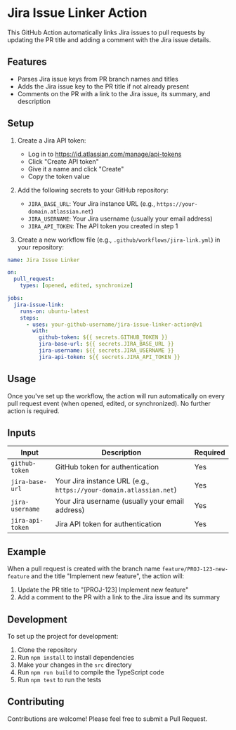 # Jira Issue Linker Action

This GitHub Action automatically links Jira issues to pull requests by updating the PR title and adding a comment with the Jira issue details.

## Features

- Parses Jira issue keys from PR branch names and titles
- Adds the Jira issue key to the PR title if not already present
- Comments on the PR with a link to the Jira issue, its summary, and description

## Setup

1. Create a Jira API token:

   - Log in to https://id.atlassian.com/manage/api-tokens
   - Click "Create API token"
   - Give it a name and click "Create"
   - Copy the token value

2. Add the following secrets to your GitHub repository:

   - `JIRA_BASE_URL`: Your Jira instance URL (e.g., `https://your-domain.atlassian.net`)
   - `JIRA_USERNAME`: Your Jira username (usually your email address)
   - `JIRA_API_TOKEN`: The API token you created in step 1

3. Create a new workflow file (e.g., `.github/workflows/jira-link.yml`) in your repository:

```yaml
name: Jira Issue Linker

on:
  pull_request:
    types: [opened, edited, synchronize]

jobs:
  jira-issue-link:
    runs-on: ubuntu-latest
    steps:
      - uses: your-github-username/jira-issue-linker-action@v1
        with:
          github-token: ${{ secrets.GITHUB_TOKEN }}
          jira-base-url: ${{ secrets.JIRA_BASE_URL }}
          jira-username: ${{ secrets.JIRA_USERNAME }}
          jira-api-token: ${{ secrets.JIRA_API_TOKEN }}
```

## Usage

Once you've set up the workflow, the action will run automatically on every pull request event (when opened, edited, or synchronized). No further action is required.

## Inputs

| Input            | Description                                                        | Required |
| ---------------- | ------------------------------------------------------------------ | -------- |
| `github-token`   | GitHub token for authentication                                    | Yes      |
| `jira-base-url`  | Your Jira instance URL (e.g., `https://your-domain.atlassian.net`) | Yes      |
| `jira-username`  | Your Jira username (usually your email address)                    | Yes      |
| `jira-api-token` | Jira API token for authentication                                  | Yes      |

## Example

When a pull request is created with the branch name `feature/PROJ-123-new-feature` and the title "Implement new feature", the action will:

1. Update the PR title to "[PROJ-123] Implement new feature"
2. Add a comment to the PR with a link to the Jira issue and its summary

## Development

To set up the project for development:

1. Clone the repository
2. Run `npm install` to install dependencies
3. Make your changes in the `src` directory
4. Run `npm run build` to compile the TypeScript code
5. Run `npm test` to run the tests

## Contributing

Contributions are welcome! Please feel free to submit a Pull Request.
